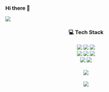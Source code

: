 ### Hi there 👋
<img src="https://capsule-render.vercel.app/api?type=waving&color=auto&height=200&section=header&text=HelloWorld&fontSize=80" />


<div align="center">
	<h3> 💻 Tech Stack <h3>
	<img src="https://img.shields.io/badge/JavaScript-F7DF1E?style=flat&logo=javascript&logoColor=white" />
	<img src="https://img.shields.io/badge/Vue.js-4FC08D?style=flat&logo=vuedotjs&logoColor=white" />
	<img src="https://img.shields.io/badge/React-0088CC?style=flat&logo=react&logoColor=white" />
	<br/>
	<img src="https://img.shields.io/badge/Node.js-339933?style=flat&logo=nodedotjs&logoColor=white" />
	<img src="https://img.shields.io/badge/SpringBoot-6DB33F?style=flat&logo=springboot&logoColor=white" />
	<img src="https://img.shields.io/badge/MongoDB-47A248?style=flat&logo=mongodb&logoColor=white" />
	<br/>
	<img src="https://img.shields.io/badge/MySQL-4479A1?style=flat&logo=mysql&logoColor=white" />
	<img src="https://img.shields.io/badge/MariaDB-003545?style=flat&logo=mariadb&logoColor=white" />
	<br/><br/>
	<img src="https://github-readme-stats.vercel.app/api?username=dltjdgh0428&show_icons=true"/>
	<br/><br/>
	<img src="http://mazassumnida.wtf/api/generate_badge?boj=dltjdgh0428"/>
</div>  


